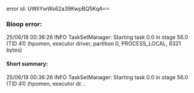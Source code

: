 error id: UWliYwWs62a39KwpBQ5KqA==
### Bloop error:

25/06/18 00:36:26 INFO TaskSetManager: Starting task 0.0 in stage 56.0 (TID 41) (hpomen, executor driver, partition 0, PROCESS_LOCAL, 8321 bytes)
#### Short summary: 

25/06/18 00:36:26 INFO TaskSetManager: Starting task 0.0 in stage 56.0 (TID 41) (hpomen, executor dr...